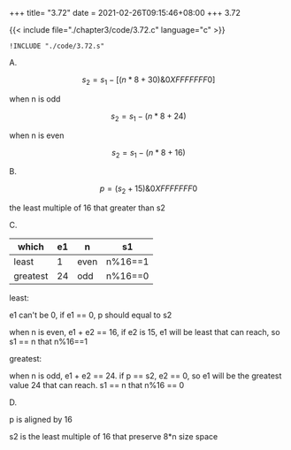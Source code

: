 +++
title= "3.72"
date = 2021-02-26T09:15:46+08:00
+++
3.72

{{< include file="./chapter3/code/3.72.c" language="c" >}}
```gas
!INCLUDE "./code/3.72.s"
```

A.

$$
s_2 = s_1 - [ (n * 8 + 30) \& 0XFFFFFFF0 ]
$$

when n is odd

$$
s_2 = s_1 - (n * 8 + 24)
$$

when n is even

$$
s_2 = s_1 - (n * 8 + 16)
$$

B.

$$
p = (s_2 + 15) \& 0XFFFFFFF0
$$

the least multiple of 16 that greater than s2

C.

|which|e1|n|s1|
|-|-|-|-|
|least|1|even|n%16==1|
|greatest|24|odd|n%16==0|

least:

e1 can't be 0, if e1 == 0, p should equal to s2

when n is even, e1 + e2 == 16, if e2 is 15, e1 will be least that can reach,
so s1 == n that n%16==1

greatest:

when n is odd, e1 + e2 == 24. if p == s2, e2 == 0, so e1 will be the greatest
value 24 that can reach. s1 == n that n%16 == 0

D.

p is aligned by 16

s2 is the least multiple of 16 that preserve 8*n size space
